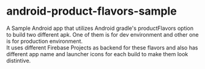 # android-product-flavors-sample

A Sample Android app that utilizes Android gradle's productFlavors option to build two different apk.
One of them is for dev environment and other one is for production environment.
<br/>
It uses different Firebase Projects as backend for these flavors and also has different app name and launcher icons for each build to make them look distintive.
